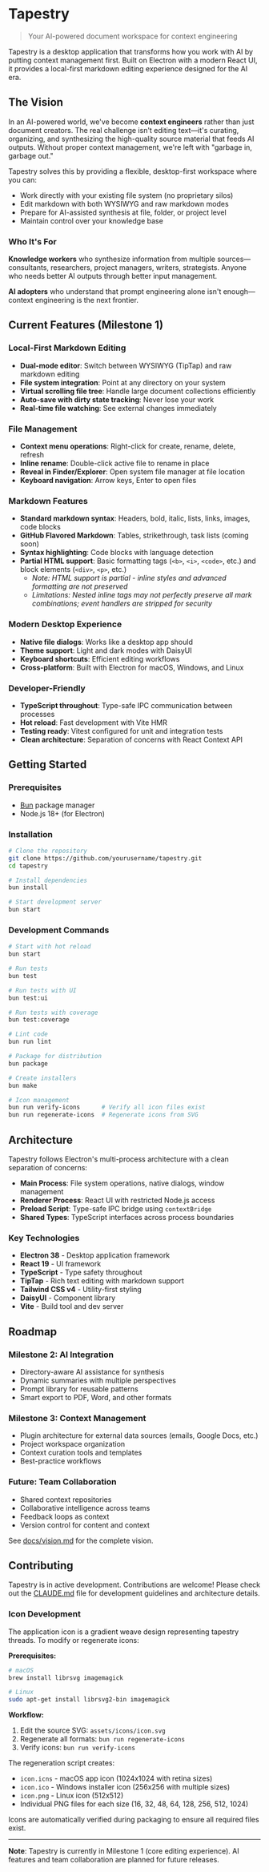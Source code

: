 # Tapestry

> Your AI-powered document workspace for context engineering

Tapestry is a desktop application that transforms how you work with AI by putting context management first. Built on Electron with a modern React UI, it provides a local-first markdown editing experience designed for the AI era.

## The Vision

In an AI-powered world, we've become **context engineers** rather than just document creators. The real challenge isn't editing text—it's curating, organizing, and synthesizing the high-quality source material that feeds AI outputs. Without proper context management, we're left with "garbage in, garbage out."

Tapestry solves this by providing a flexible, desktop-first workspace where you can:

- Work directly with your existing file system (no proprietary silos)
- Edit markdown with both WYSIWYG and raw markdown modes
- Prepare for AI-assisted synthesis at file, folder, or project level
- Maintain control over your knowledge base

### Who It's For

**Knowledge workers** who synthesize information from multiple sources—consultants, researchers, project managers, writers, strategists. Anyone who needs better AI outputs through better input management.

**AI adopters** who understand that prompt engineering alone isn't enough—context engineering is the next frontier.

## Current Features (Milestone 1)

### Local-First Markdown Editing
- **Dual-mode editor**: Switch between WYSIWYG (TipTap) and raw markdown editing
- **File system integration**: Point at any directory on your system
- **Virtual scrolling file tree**: Handle large document collections efficiently
- **Auto-save with dirty state tracking**: Never lose your work
- **Real-time file watching**: See external changes immediately

### File Management
- **Context menu operations**: Right-click for create, rename, delete, refresh
- **Inline rename**: Double-click active file to rename in place
- **Reveal in Finder/Explorer**: Open system file manager at file location
- **Keyboard navigation**: Arrow keys, Enter to open files

### Markdown Features
- **Standard markdown syntax**: Headers, bold, italic, lists, links, images, code blocks
- **GitHub Flavored Markdown**: Tables, strikethrough, task lists (coming soon)
- **Syntax highlighting**: Code blocks with language detection
- **Partial HTML support**: Basic formatting tags (`<b>`, `<i>`, `<code>`, etc.) and block elements (`<div>`, `<p>`, etc.)
  - *Note: HTML support is partial - inline styles and advanced formatting are not preserved*
  - *Limitations: Nested inline tags may not perfectly preserve all mark combinations; event handlers are stripped for security*

### Modern Desktop Experience
- **Native file dialogs**: Works like a desktop app should
- **Theme support**: Light and dark modes with DaisyUI
- **Keyboard shortcuts**: Efficient editing workflows
- **Cross-platform**: Built with Electron for macOS, Windows, and Linux

### Developer-Friendly
- **TypeScript throughout**: Type-safe IPC communication between processes
- **Hot reload**: Fast development with Vite HMR
- **Testing ready**: Vitest configured for unit and integration tests
- **Clean architecture**: Separation of concerns with React Context API

## Getting Started

### Prerequisites
- [Bun](https://bun.sh/) package manager
- Node.js 18+ (for Electron)

### Installation

```bash
# Clone the repository
git clone https://github.com/yourusername/tapestry.git
cd tapestry

# Install dependencies
bun install

# Start development server
bun start
```

### Development Commands

```bash
# Start with hot reload
bun start

# Run tests
bun test

# Run tests with UI
bun test:ui

# Run tests with coverage
bun test:coverage

# Lint code
bun run lint

# Package for distribution
bun package

# Create installers
bun make

# Icon management
bun run verify-icons      # Verify all icon files exist
bun run regenerate-icons  # Regenerate icons from SVG
```

## Architecture

Tapestry follows Electron's multi-process architecture with a clean separation of concerns:

- **Main Process**: File system operations, native dialogs, window management
- **Renderer Process**: React UI with restricted Node.js access
- **Preload Script**: Type-safe IPC bridge using `contextBridge`
- **Shared Types**: TypeScript interfaces across process boundaries

### Key Technologies

- **Electron 38** - Desktop application framework
- **React 19** - UI framework
- **TypeScript** - Type safety throughout
- **TipTap** - Rich text editing with markdown support
- **Tailwind CSS v4** - Utility-first styling
- **DaisyUI** - Component library
- **Vite** - Build tool and dev server

## Roadmap

### Milestone 2: AI Integration
- Directory-aware AI assistance for synthesis
- Dynamic summaries with multiple perspectives
- Prompt library for reusable patterns
- Smart export to PDF, Word, and other formats

### Milestone 3: Context Management
- Plugin architecture for external data sources (emails, Google Docs, etc.)
- Project workspace organization
- Context curation tools and templates
- Best-practice workflows

### Future: Team Collaboration
- Shared context repositories
- Collaborative intelligence across teams
- Feedback loops as context
- Version control for content and context

See [docs/vision.md](docs/vision.md) for the complete vision.

## Contributing

Tapestry is in active development. Contributions are welcome! Please check out the [CLAUDE.md](CLAUDE.md) file for development guidelines and architecture details.

### Icon Development

The application icon is a gradient weave design representing tapestry threads. To modify or regenerate icons:

**Prerequisites:**
```bash
# macOS
brew install librsvg imagemagick

# Linux
sudo apt-get install librsvg2-bin imagemagick
```

**Workflow:**
1. Edit the source SVG: `assets/icons/icon.svg`
2. Regenerate all formats: `bun run regenerate-icons`
3. Verify icons: `bun run verify-icons`

The regeneration script creates:
- `icon.icns` - macOS app icon (1024x1024 with retina sizes)
- `icon.ico` - Windows installer icon (256x256 with multiple sizes)
- `icon.png` - Linux icon (512x512)
- Individual PNG files for each size (16, 32, 48, 64, 128, 256, 512, 1024)

Icons are automatically verified during packaging to ensure all required files exist.

---

**Note**: Tapestry is currently in Milestone 1 (core editing experience). AI features and team collaboration are planned for future releases.
